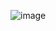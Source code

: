 ![image](https://github.com/rachitkumar-eng/OIBSIP/assets/72543910/be12777c-2d52-4f50-be6a-16831aa63a36)

